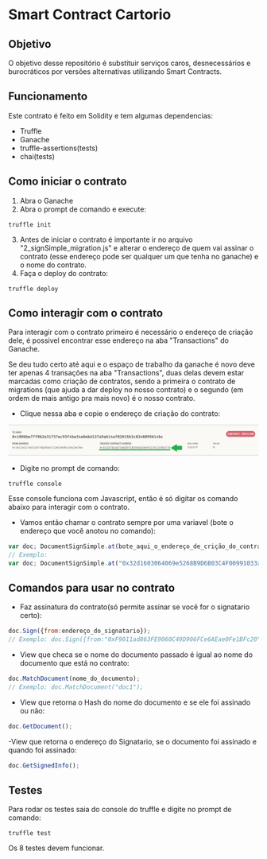 # Smart Contract Cartorio

## Objetivo
O objetivo desse repositório é substituir serviços caros, desnecessários e burocráticos por versões alternativas utilizando Smart Contracts.

## Funcionamento
Este contrato é feito em Solidity e tem algumas dependencias:
- Truffle
- Ganache
- truffle-assertions(tests)
- chai(tests)

## Como iniciar o contrato
1. Abra o Ganache
2. Abra o prompt de comando e execute:
```
truffle init
```
3. Antes de iniciar o contrato é importante ir no arquivo "2_signSimple_migration.js" e alterar o endereço de quem vai assinar o contrato (esse endereço pode ser qualquer um que tenha no ganache) e o nome do contrato.
4. Faça o deploy do contrato:
```
truffle deploy
```

## Como interagir com o contrato
Para interagir com o contrato primeiro é necessário o endereço de criação dele, é possivel encontrar esse endereço na aba "Transactions" do Ganache.

Se deu tudo certo até aqui e o espaço de trabalho da ganache é novo deve ter apenas 4 transações na aba "Transactions", duas delas devem estar marcadas como criação de contratos, sendo a primeira o contrato de migrations (que ajuda a dar deploy no nosso contrato) e o segundo (em ordem de mais antigo pra mais novo) é o nosso contrato.
- Clique nessa aba e copie o endereço de criação do contrato:

![](./img/contractCreation.png)

- Digite no prompt de comando:
```
truffle console
```
Esse console funciona com Javascript, então é só digitar os comando abaixo para interagir com o contrato.

- Vamos então chamar o contrato sempre por uma variavel (bote o endereço que você anotou no comando):
```js
var doc; DocumentSignSimple.at(bote_aqui_o_endereço_de_crição_do_contrato).then( function(x) { doc = x });
// Exemplo:
var doc; DocumentSignSimple.at("0x32d1603064069e5268B9D6B03C4F00991033a86F").then( function(x) { doc = x });
```

## Comandos para usar no contrato

- Faz assinatura do contrato(só permite assinar se você for o signatario certo):
```js
doc.Sign({from:endereço_do_signatario});
// Exemplo: doc.Sign({from:"0xF9011ad863FE9060C49D906FCe6AEae0Fe1BFc20"});
```

- View que checa se o nome do documento passado é igual ao nome do documento que está no contrato:
```js
doc.MatchDocument(nome_do_documento);
// Exemplo: doc.MatchDocument("doc1");
```
- View que retorna o Hash do nome do documento e se ele foi assinado ou não:
```js
doc.GetDocument();
```
-View que retorna o endereço do Signatario, se o documento foi assinado e quando foi assinado:
```js
doc.GetSignedInfo();
```

## Testes

Para rodar os testes saia do console do truffle e digite no prompt de comando:
```
truffle test
```
Os 8 testes devem funcionar.